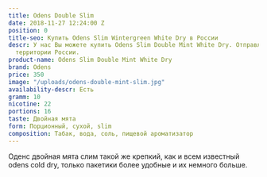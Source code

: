 ```yaml
---
title: Odens Double Slim
date: 2018-11-27 12:24:00 Z
position: 0
title-seo: Купить Odens Slim Wintergreen White Dry в России
descr: У нас Вы можете купить Odens Slim Double Mint White Dry. Отправляем по всей
  территории России.
product-name: Odens Slim Double Mint White Dry
brand: Odens
price: 350
image: "/uploads/odens-double-mint-slim.jpg"
availability-descr: Есть
gramm: 10
nicotine: 22
portions: 16
taste: Двойная мята
form: Порционный, сухой, slim
composition: Табак, вода, соль, пищевой ароматизатор
---
```


Оденс двойная мята слим такой же крепкий, как и всем известный odens cold dry, только пакетики более удобные и их немного больше.
